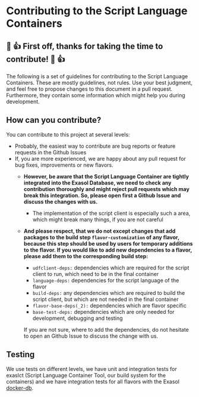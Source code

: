 # Contributing to the Script Language Containers

## :tada: :+1: First off, thanks for taking the time to contribute! :tada: :+1:

The following is a set of guidelines for contributing to the Script Language Containers. 
These are mostly guidelines, not rules. Use your best judgment, and feel free 
to propose changes to this document in a pull request. 
Furthermore, they contain some information which might help you during development.

## How can you contribute?

You can contribute to this project at several levels:
- Probably, the easiest way to contribute are bug reports or feature requests in the Github Issues
- If, you are more experienced, we are happy about any pull request for bug fixes, improvements or new flavors. 
    - **However, be aware that the Script Language Container are tightly integrated into the Exasol Database, 
    we need to check any contribution thoroughly and might reject pull requests which may break this integration. 
    So, please open first a Github Issue and discuss the changes with us.**
        - The implementation of the script client is especially such a area, 
        which might break many things, if you are not careful
    - **And please respect, that we do not except changes that add packages to the build step 
    `flavor-customization` of any flavor, because this step should be used by users for 
    temporary additions to the flavor. If you would like to add new dependencies to a flavor, 
    please add them to the corresponding build step:**
        - `udfclient-deps:` dependencies which are required for the script client to run, 
        which need to be in the final container
        - `language-deps:` dependencies for the script language of the flavor
        - `build-deps:` any dependencies which are required to build the script client,
        but which are not needed in the final container
        - `flavor-base-deps(_2):` dependencies which are flavor specific
        - `base-test-deps:` dependencies which are only needed for development, debugging and testing
    
        If you are not sure, where to add the dependencies, 
        do not hesitate to open an Github Issue to discuss the change with us.
        
## Testing

We use tests on different levels, we have unit and integration tests for exaslct (Script Language Container Tool, 
our build system for the containers) and we have integration tests for all flavors with the Exasol 
[docker-db](https://github.com/exasol/docker-db). 
